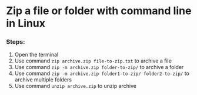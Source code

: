 # Zip a file or folder with command line in Linux

### Steps:
1. Open the terminal
2. Use command ```zip archive.zip file-to-zip.txt``` to archive a file
3. Use command ```zip -m archive.zip folder-to-zip/``` to archive a folder
4. Use command ```zip -m archive.zip folder1-to-zip/ folder2-to-zip/``` to archive multiple folders
5. Use command ```unzip archive.zip``` to unzip archive
